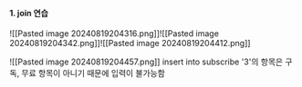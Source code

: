 
#### 1. join 연습
![[Pasted image 20240819204316.png]]![[Pasted image 20240819204342.png]]![[Pasted image 20240819204412.png]]


![[Pasted image 20240819204457.png]]
insert into subscribe '3'의 항목은 구독, 무료 항목이 아니기 때문에 입력이 불가능함

